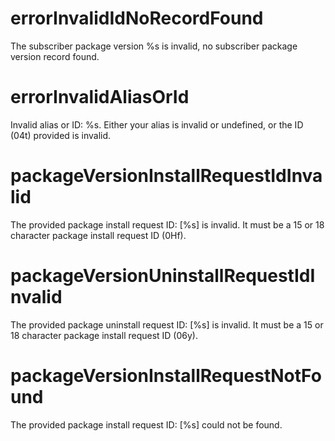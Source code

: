 # errorInvalidIdNoRecordFound

The subscriber package version %s is invalid, no subscriber package version record found.

# errorInvalidAliasOrId

Invalid alias or ID: %s. Either your alias is invalid or undefined, or the ID (04t) provided is invalid.

# packageVersionInstallRequestIdInvalid

The provided package install request ID: [%s] is invalid. It must be a 15 or 18 character package install request ID (0Hf).

# packageVersionUninstallRequestIdInvalid

The provided package uninstall request ID: [%s] is invalid. It must be a 15 or 18 character package install request ID (06y).

# packageVersionInstallRequestNotFound

The provided package install request ID: [%s] could not be found.
